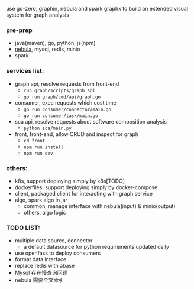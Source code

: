 use go-zero, graphin, nebula and spark graphx to build an extended visual system for graph analysis

### pre-prep
* java(maven), go, python, js(npm)
* [nebula](https://www.nebula-graph.com.cn/database), mysql, redis, minio
* spark

### services list:
* graph api, resolve requests from front-end
  * `run graph/scripts/graph.sql`
  * `go run graph/cmd/api/graph.go`
* consumer, exec requests which cost time
  * `go run consumer/connector/main.go`
  * `go run consumer/task/main.go`
* sca api, resolve requests about software composition analysis
  * `python sca/main.py`
* front, front-end, allow CRUD and inspect for graph
  * `cd front`
  * `npm run install`
  * `npm run dev`
### others:
* k8s, support deploying simply by k8s[TODO]
* dockerfiles, support deploying simply by docker-compose
* client, packaged client for interacting with graph service
* algo, spark algo in jar
  * common, manage interface with nebula(input) & minio(output)
  * others, algo logic
### TODO LIST:
* multiple data source, connector
  * a default datasource for python requirements updated daily
* use openfass to deploy consumers
* format data interface
* replace redis with abase
* Mysql 存在慢查询问题
* nebula 需要全文索引